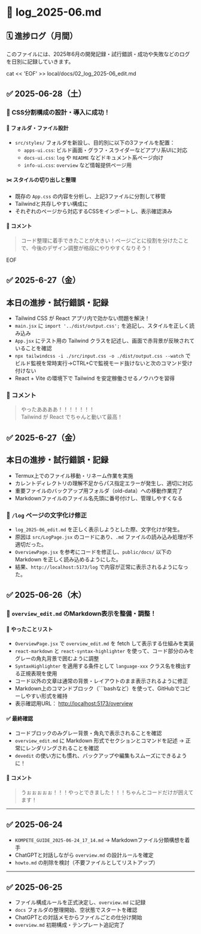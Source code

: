# 📗 log_2025-06.md

## 🗓️ 進捗ログ（月間）

このファイルには、2025年6月の開発記録・試行錯誤・成功や失敗などのログを日別に記録していきます。


cat << 'EOF' >> local/docs/02_log_2025-06_edit.md

## ✅ 2025-06-28（土）

### 🧩 CSS分割構成の設計・導入に成功！

#### 📁 フォルダ・ファイル設計
- `src/styles/` フォルダを新設し、目的別に以下の3ファイルを配置：
  - `apps-ui.css`: ビルド画面・グラフ・スライダーなどアプリ系UIに対応
  - `docs-ui.css`: `log` や `README` などドキュメント系ページ向け
  - `info-ui.css`: `overview` など情報提供ページ用

#### ✂️ スタイルの切り出しと整理
- 既存の `App.css` の内容を分析し、上記3ファイルに分割して移管
- Tailwindと共存しやすい構成に
- それぞれのページから対応するCSSをインポートし、表示確認済み

#### 💬 コメント
> コード整理に着手できたことが大きい！ページごとに役割を分けたことで、今後のデザイン調整が格段にやりやすくなりそう！

EOF



## ✅ 2025-6-27（金）

## 本日の進捗・試行錯誤・記録

- Tailwind CSS が React アプリ内で効かない問題を解決！
- `main.jsx` に `import '../dist/output.css';` を追記し、スタイルを正しく読み込み
- `App.jsx` にテスト用の Tailwind クラスを記述し、画面で赤背景が反映されていることを確認
- `npx tailwindcss -i ./src/input.css -o ./dist/output.css --watch` でビルド監視を常時実行→CTRL+Cで監視モード抜けないと次のコマンド受け付けない
- React + Vite の環境下で Tailwind を安定稼働させるノウハウを習得

### 💬 コメント

> やったああああ！！！！！！！  
> Tailwind が React でちゃんと動いて最高！


## ✅ 2025-6-27（金）

## 本日の進捗・試行錯誤・記録

- Termux上でのファイル移動・リネーム作業を実施  
- カレントディレクトリの理解不足からパス指定エラーが発生し、適切に対応  
- 重要ファイルのバックアップ用フォルダ（old-data）への移動作業完了  
- Markdownファイルのファイル名先頭に番号付けし、管理しやすくなる


### 🔧 `/log` ページの文字化け修正

- `log_2025-06_edit.md` を正しく表示しようとした際、文字化けが発生。
- 原因は `src/LogPage.jsx` のコードにあり、`.md` ファイルの読み込み処理が不適切だった。
- `OverviewPage.jsx` を参考にコードを修正し、`public/docs/` 以下の Markdown を正しく読み込めるようにした。
- 結果、`http://localhost:5173/log` で内容が正常に表示されるようになった。



## ✅ 2025-06-26（木）

### 📄 `overview_edit.md` のMarkdown表示を整備・調整！

#### 🔧 やったことリスト

- `OverviewPage.jsx` で `overview_edit.md` を fetch して表示する仕組みを実装
- `react-markdown` と `react-syntax-highlighter` を使って、コード部分のみをグレーの角丸背景で囲むように調整
- `SyntaxHighlighter` を適用する条件として `language-xxx` クラス名を検出する正規表現を使用
- コード以外の文章は通常の背景・レイアウトのまま表示されるように修正
- Markdown上のコマンドブロック（```bashなど）を使って、GitHubでコピーしやすい形式を維持
- 表示確認用URL： [http://localhost:5173/overview](http://localhost:5173/overview)

#### ✅ 最終確認

- コードブロックのみグレー背景・角丸で表示されることを確認
- `overview_edit.md` に Markdown 形式でセクションとコマンドを記述 → 正常にレンダリングされることを確認
- `devedit` の使い方にも慣れ、バックアップや編集もスムーズにできるように！

#### 💬 コメント

> うぉぉぉぉぉ！！！やっとできました！！！ちゃんとコードだけが囲えてます！


---

## ✅ 2025-06-24

- `KOMPETE_GUIDE_2025-06-24_17_14.md` → Markdownファイル分類構想を着手
- ChatGPTと対話しながら `overview.md` の設計ルールを確定
- `howto.md` の削除を検討（不要ファイルとしてリストアップ）

---

## ✅ 2025-06-25

- ファイル構成ルールを正式決定し、`overview.md` に記録
- `docs` フォルダの整理開始、空状態でスタートを確認
- ChatGPTとの対話メモからファイルごとの仕分け開始
- `overview.md` 初期構成・テンプレート追記完了
